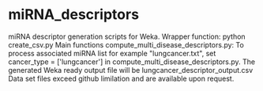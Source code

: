 # miRNA_descriptors
miRNA descriptor generation scripts for Weka.
Wrapper function: python create_csv.py
Main functions compute_multi_disease_descriptors.py: To process associated miRNA list for example "lungcancer.txt", set cancer_type = ['lungcancer'] in compute_multi_disease_descriptors.py. The generated Weka ready output file will be lungcancer_descriptor_output.csv
Data set files exceed github limilation and are available upon request.
  
